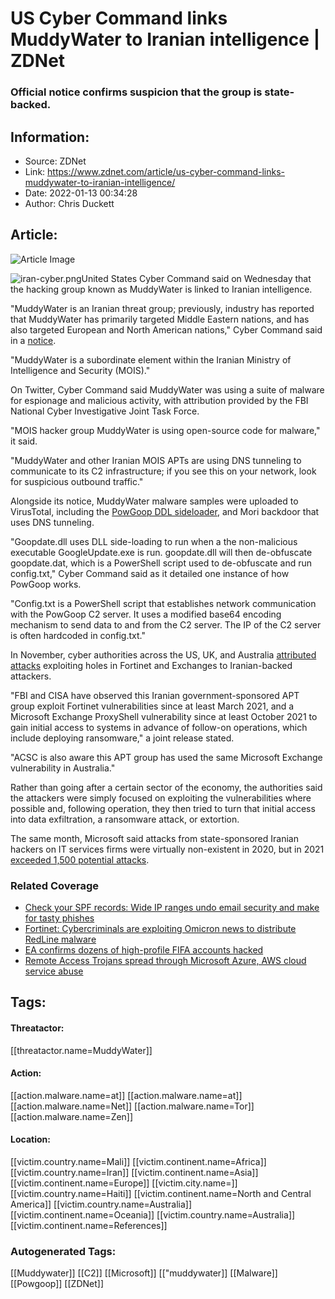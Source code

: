 # US Cyber Command links MuddyWater to Iranian intelligence | ZDNet
### Official notice confirms suspicion that the group is state-backed.

## Information:
+ Source: ZDNet
+ Link: https://www.zdnet.com/article/us-cyber-command-links-muddywater-to-iranian-intelligence/
+ Date: 2022-01-13 00:34:28
+ Author: Chris Duckett


## Article:
![Article Image](https://www.zdnet.com/a/img/resize/bc8f5afaa5ef5fd0e5a761725ca5a7a60695e228/2020/01/30/5687ec39-aea7-4d14-9d00-7be68ef7e611/iran-cyber.png?width=770&height=578&fit=crop&auto=webp)

![iran-cyber.png](https://www.zdnet.com/a/img/resize/f5c82bb9746be8c0e51add855eefc5a0cc8dfb7b/2020/01/30/5687ec39-aea7-4d14-9d00-7be68ef7e611/iran-cyber.png?fit=bounds&auto=webp)United States Cyber Command said on Wednesday that the hacking group known as MuddyWater is linked to Iranian intelligence. 

"MuddyWater is an Iranian threat group; previously, industry has reported that MuddyWater has primarily targeted Middle Eastern nations, and has also targeted European and North American nations," Cyber Command said in a [notice](https://www.cybercom.mil/Media/News/Article/2897570/iranian-intel-cyber-suite-of-malware-uses-open-source-tools/). 

"MuddyWater is a subordinate element within the Iranian Ministry of Intelligence and Security (MOIS)." 

On Twitter, Cyber Command said MuddyWater was using a suite of malware for espionage and malicious activity, with attribution provided by the FBI National Cyber Investigative Joint Task Force.

"MOIS hacker group MuddyWater is using open-source code for malware," it said. 

"MuddyWater and other Iranian MOIS APTs are using DNS tunneling to communicate to its C2 infrastructure; if you see this on your network, look for suspicious outbound traffic." 

Alongside its notice, MuddyWater malware samples were uploaded to VirusTotal, including the [PowGoop DDL sideloader](https://www.cybercom.mil/Media/News/Article/2897570/iranian-intel-cyber-suite-of-malware-uses-open-source-tools/), and Mori backdoor that uses DNS tunneling. 






"Goopdate.dll uses DLL side-loading to run when a the non-malicious executable GoogleUpdate.exe is run. goopdate.dll will then de-obfuscate goopdate.dat, which is a PowerShell script used to de-obfuscate and run config.txt," Cyber Command said as it detailed one instance of how PowGoop works. 

"Config.txt is a PowerShell script that establishes network communication with the PowGoop C2 server. It uses a modified base64 encoding mechanism to send data to and from the C2 server. The IP of the C2 server is often hardcoded in config.txt." 

In November, cyber authorities across the US, UK, and Australia [attributed attacks](https://www.zdnet.com/article/us-uk-and-australia-pin-iran-for-exploiting-fortinet-and-exchange-holes/) exploiting holes in Fortinet and Exchanges to Iranian-backed attackers. 

"FBI and CISA have observed this Iranian government-sponsored APT group exploit Fortinet vulnerabilities since at least March 2021, and a Microsoft Exchange ProxyShell vulnerability since at least October 2021 to gain initial access to systems in advance of follow-on operations, which include deploying ransomware," a joint release stated. 

"ACSC is also aware this APT group has used the same Microsoft Exchange vulnerability in Australia." 

Rather than going after a certain sector of the economy, the authorities said the attackers were simply focused on exploiting the vulnerabilities where possible and, following operation, they then tried to turn that initial access into data exfiltration, a ransomware attack, or extortion. 

The same month, Microsoft said attacks from state-sponsored Iranian hackers on IT services firms were virtually non-existent in 2020, but in 2021 [exceeded 1,500 potential attacks](https://www.zdnet.com/article/microsoft-warning-now-irans-hackers-are-attacking-it-companies-too/). 

### Related Coverage

* [Check your SPF records: Wide IP ranges undo email security and make for tasty phishes](/article/check-your-spf-records-wide-ip-ranges-undo-email-security-and-make-for-tasty-phishes/)
* [Fortinet: Cybercriminals are exploiting Omicron news to distribute RedLine malware](/article/fortinet-warns-of-cybercriminals-using-omicron-variant-news-to-distribute-redline-stealer/)
* [EA confirms dozens of high-profile FIFA accounts hacked](/article/ea-confirms-dozens-of-high-profile-fifa-accounts-hacked-blame-customer-experience-employees/)
* [Remote Access Trojans spread through Microsoft Azure, AWS cloud service abuse](/article/remote-access-trojans-spread-through-microsoft-azure-aws-cloud-service-abuse/)





## Tags:

#### Threatactor:
[[threatactor.name=MuddyWater]]

#### Action:
[[action.malware.name=at]] [[action.malware.name=at]] [[action.malware.name=Net]] [[action.malware.name=Tor]] [[action.malware.name=Zen]]

#### Location:
[[victim.country.name=Mali]] [[victim.continent.name=Africa]] [[victim.country.name=Iran]] [[victim.continent.name=Asia]] [[victim.continent.name=Europe]] [[victim.city.name=]] [[victim.country.name=Haiti]] [[victim.continent.name=North and Central America]] [[victim.country.name=Australia]] [[victim.continent.name=Oceania]] [[victim.country.name=Australia]] [[victim.continent.name=References]]

### Autogenerated Tags:
[[Muddywater]] [[C2]] [[Microsoft]] [["muddywater]] [[Malware]] [[Powgoop]] [[ZDNet]]

